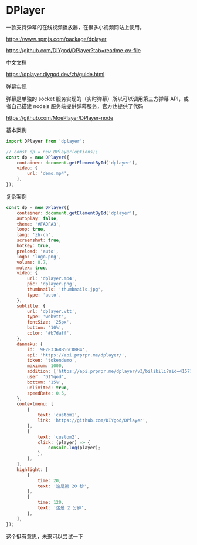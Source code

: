# DPlayer

一款支持弹幕的在线视频播放器，在很多小视频网站上使用。

https://www.npmjs.com/package/dplayer

https://github.com/DIYgod/DPlayer?tab=readme-ov-file

中文文档

https://dplayer.diygod.dev/zh/guide.html

弹幕实现

弹幕是单独的 socket 服务实现的（实时弹幕）所以可以调用第三方弹幕 API，或者自己搭建 nodejs 服务端提供弹幕服务，官方也提供了代码

https://github.com/MoePlayer/DPlayer-node

基本案例

~~~js
import DPlayer from 'dplayer';

// const dp = new DPlayer(options);
const dp = new DPlayer({
    container: document.getElementById('dplayer'),
    video: {
        url: 'demo.mp4',
    },
});
~~~

复杂案例

~~~js
const dp = new DPlayer({
    container: document.getElementById('dplayer'),
    autoplay: false,
    theme: '#FADFA3',
    loop: true,
    lang: 'zh-cn',
    screenshot: true,
    hotkey: true,
    preload: 'auto',
    logo: 'logo.png',
    volume: 0.7,
    mutex: true,
    video: {
        url: 'dplayer.mp4',
        pic: 'dplayer.png',
        thumbnails: 'thumbnails.jpg',
        type: 'auto',
    },
    subtitle: {
        url: 'dplayer.vtt',
        type: 'webvtt',
        fontSize: '25px',
        bottom: '10%',
        color: '#b7daff',
    },
    danmaku: {
        id: '9E2E3368B56CDBB4',
        api: 'https://api.prprpr.me/dplayer/',
        token: 'tokendemo',
        maximum: 1000,
        addition: ['https://api.prprpr.me/dplayer/v3/bilibili?aid=4157142'],
        user: 'DIYgod',
        bottom: '15%',
        unlimited: true,
        speedRate: 0.5,
    },
    contextmenu: [
        {
            text: 'custom1',
            link: 'https://github.com/DIYgod/DPlayer',
        },
        {
            text: 'custom2',
            click: (player) => {
                console.log(player);
            },
        },
    ],
    highlight: [
        {
            time: 20,
            text: '这是第 20 秒',
        },
        {
            time: 120,
            text: '这是 2 分钟',
        },
    ],
});
~~~

这个挺有意思，未来可以尝试一下